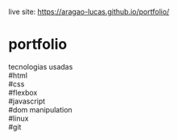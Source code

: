 live site: https://aragao-lucas.github.io/portfolio/
# portfolio <br>
tecnologias usadas <br>
#html <br>
#css <br>
#flexbox <br>
#javascript <br>
#dom manipulation <br>
#linux <br>
#git
